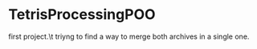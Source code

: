 # TetrisProcessingPOO
first project.\t
triyng to find a way to merge both archives in a single one.
